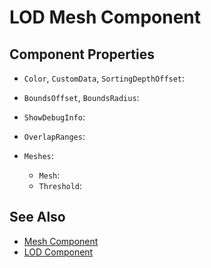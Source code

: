 # LOD Mesh Component

<!-- PAGE IS TODO -->

## Component Properties

* `Color`, `CustomData`, `SortingDepthOffset`:

* `BoundsOffset`, `BoundsRadius`:

* `ShowDebugInfo`:

* `OverlapRanges`:

* `Meshes`:
    * `Mesh`:
    * `Threshold`:

## See Also

* [Mesh Component](mesh-component.md)
* [LOD Component](../lod-component.md)

